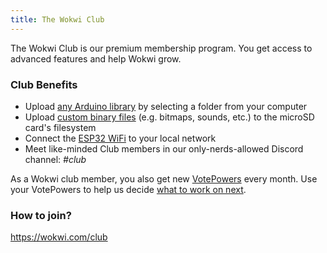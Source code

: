 ```yaml
---
title: The Wokwi Club
---
```


The Wokwi Club is our premium membership program. You get access to advanced features and help Wokwi grow.

### Club Benefits

- Upload [any Arduino library](../guides/libraries#uploading-custom-libraries) by selecting a folder from your computer
- Upload [custom binary files](../parts/wokwi-microsd-card#uploading-binary-files) (e.g. bitmaps, sounds, etc.) to the microSD card's filesystem
- Connect the [ESP32 WiFi](../guides/esp32-wifi) to your local network
- Meet like-minded Club members in our only-nerds-allowed Discord channel: _#club_

As a Wokwi club member, you also get new [VotePowers](../guides/votepowers) every month. Use your VotePowers to help us decide [what to work on next](https://wokwi.com/features).

### How to join?

https://wokwi.com/club
